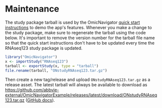 # Maintenance

The study package tarball is used by the OmicNavigator [quick start
instructions][quick] to demo the app's features. Whenever you make a change to
the study package, make sure to regenerate the tarball using the code below.
It's important to remove the version number for the tarball file name so that
the quick start instructions don't have to be updated every time the RNAseq123
study package is updated.

[quick]: https://github.com/abbvie-external/OmicNavigator#quick-start

```R
library("OmicNavigator")
x <- importStudy("RNAseq123")
tarball <- exportStudy(x, type = "tarball")
file.rename(tarball, "ONstudyRNAseq123.tar.gz")
```

Then create a new tag/release and upload `ONstudyRNAseq123.tar.gz` as a release
asset. The latest tarball will always be available to download as
https://github.com/abbvie-external/OmicNavigatorExample/releases/latest/download/ONstudyRNAseq123.tar.gz
([GitHub docs][latest]).

[latest]: https://docs.github.com/en/github/administering-a-repository/releasing-projects-on-github/linking-to-releases
